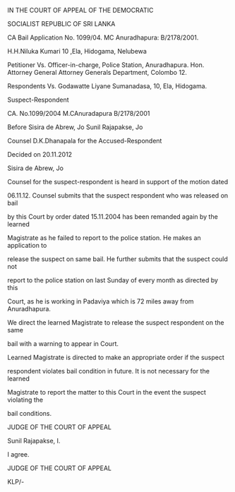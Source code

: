 IN THE COURT OF APPEAL OF THE DEMOCRATIC

SOCIALIST REPUBLIC OF SRI LANKA

CA Bail Application No. 1099/04. MC Anuradhapura: B/2178/2001.

H.H.Niluka Kumari 10 ,Ela, Hidogama, Nelubewa

Petitioner Vs. Officer-in-charge, Police Station, Anuradhapura. Hon. Attorney General Attorney Generals Department, Colombo 12.

Respondents Vs. Godawatte Liyane Sumanadasa, 10, Ela, Hidogama.

Suspect-Respondent

CA. No.1099/2004 M.CAnuradapura B/2178/2001

Before Sisira de Abrew, Jo Sunil Rajapakse, Jo

Counsel D.K.Dhanapala for the Accused-Respondent

Decided on 20.11.2012

Sisira de Abrew, Jo

Counsel for the suspect-respondent is heard in support of the motion dated

06.11.12. Counsel submits that the suspect respondent who was released on bail

by this Court by order dated 15.11.2004 has been remanded again by the learned

Magistrate as he failed to report to the police station. He makes an application to

release the suspect on same bail. He further submits that the suspect could not

report to the police station on last Sunday of every month as directed by this

Court, as he is working in Padaviya which is 72 miles away from Anuradhapura.

We direct the learned Magistrate to release the suspect respondent on the same

bail with a warning to appear in Court.

Learned Magistrate is directed to make an appropriate order if the suspect

respondent violates bail condition in future. It is not necessary for the learned

Magistrate to report the matter to this Court in the event the suspect violating the

bail conditions.

JUDGE OF THE COURT OF APPEAL

Sunil Rajapakse, I.

I agree.

JUDGE OF THE COURT OF APPEAL

KLP/-